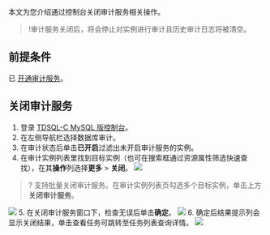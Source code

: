 
本文为您介绍通过控制台关闭审计服务相关操作。
>!审计服务关闭后，将会停止对实例进行审计且历史审计日志将被清空。
>

## 前提条件
已 [开通审计服务](https://cloud.tencent.com/document/product/1003/61568)。

## 关闭审计服务
1. 登录 [TDSQL-C MySQL 版控制台](https://console.cloud.tencent.com/cynosdb/mysql#/)。
2. 在左侧导航栏选择数据库审计。
3. 在审计状态后单击**已开启**过滤出未开启审计服务的实例。
4. 在审计实例列表里找到目标实例（也可在搜索框通过资源属性筛选快速查找），在其**操作**列选择**更多** > **关闭**。
![](https://qcloudimg.tencent-cloud.cn/raw/d4e95948c7de71f42543595de896a0e1.png)
>? 支持批量关闭审计服务。在审计实例列表页勾选多个目标实例，单击上方**关闭审计服务**。
>
![](https://qcloudimg.tencent-cloud.cn/raw/ac953d76cb59ef4013329915268e3c85.png)
5. 在关闭审计服务窗口下，检查无误后单击**确定**。
![](https://qcloudimg.tencent-cloud.cn/raw/c7ad830580079a658ca27d197e89bc95.png)
6. 确定后结果提示列会显示关闭结果，单击查看任务可跳转至任务列表查询详情。
![](https://qcloudimg.tencent-cloud.cn/raw/12b98a9cfc8b5f2180bee6b7b4fb041d.png)

